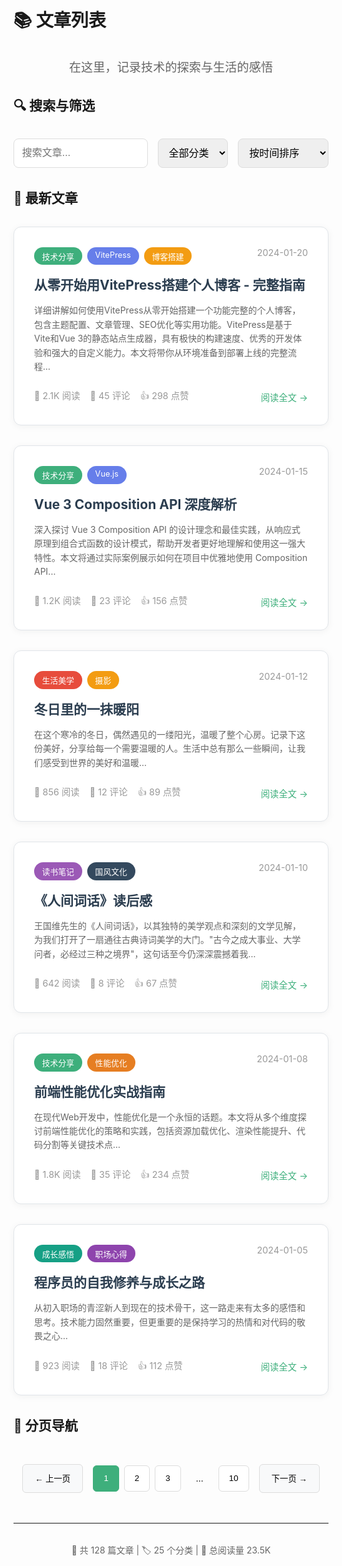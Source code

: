 # 📚 文章列表

<div style="text-align: center; margin: 2rem 0;">
  <p style="font-size: 1.2rem; color: #666;">在这里，记录技术的探索与生活的感悟</p>
</div>

## 🔍 搜索与筛选

<div style="display: flex; gap: 1rem; margin: 2rem 0; flex-wrap: wrap;">
  <input type="text" placeholder="搜索文章..." style="flex: 1; min-width: 200px; padding: 0.8rem; border: 1px solid #ddd; border-radius: 8px; font-size: 1rem;">
  <select style="padding: 0.8rem; border: 1px solid #ddd; border-radius: 8px; font-size: 1rem;">
    <option>全部分类</option>
    <option>技术分享</option>
    <option>生活感悟</option>
    <option>读书笔记</option>
    <option>国风文化</option>
  </select>
  <select style="padding: 0.8rem; border: 1px solid #ddd; border-radius: 8px; font-size: 1rem;">
    <option>按时间排序</option>
    <option>按热度排序</option>
    <option>按评论数排序</option>
  </select>
</div>

## 📝 最新文章

<div style="display: grid; gap: 2rem; margin: 2rem 0;">

<!-- 新增文章：VitePress博客搭建指南 -->
<article style="border: 1px solid #e1e5e9; border-radius: 12px; padding: 2rem; background: #fff; box-shadow: 0 2px 12px rgba(0,0,0,0.05); transition: transform 0.3s ease, box-shadow 0.3s ease;">
  <div style="display: flex; justify-content: space-between; align-items: flex-start; margin-bottom: 1rem;">
    <div style="display: flex; gap: 0.5rem; flex-wrap: wrap;">
      <span style="background: #3eaf7c; color: white; padding: 0.3rem 0.8rem; border-radius: 15px; font-size: 0.8rem;">技术分享</span>
      <span style="background: #667eea; color: white; padding: 0.3rem 0.8rem; border-radius: 15px; font-size: 0.8rem;">VitePress</span>
      <span style="background: #f39c12; color: white; padding: 0.3rem 0.8rem; border-radius: 15px; font-size: 0.8rem;">博客搭建</span>
    </div>
    <span style="color: #999; font-size: 0.9rem;">2024-01-20</span>
  </div>
  <h2 style="margin: 1rem 0; color: #2c3e50;">
    <a href="/vitepress-blog-guide" style="text-decoration: none; color: inherit; hover: color: #3eaf7c;">从零开始用VitePress搭建个人博客 - 完整指南</a>
  </h2>
  <p style="color: #666; line-height: 1.6; margin-bottom: 1.5rem;">
    详细讲解如何使用VitePress从零开始搭建一个功能完整的个人博客，包含主题配置、文章管理、SEO优化等实用功能。VitePress是基于Vite和Vue 3的静态站点生成器，具有极快的构建速度、优秀的开发体验和强大的自定义能力。本文将带你从环境准备到部署上线的完整流程...
  </p>
  <div style="display: flex; justify-content: space-between; align-items: center; font-size: 0.9rem; color: #999;">
    <div style="display: flex; gap: 1rem;">
      <span>👀 2.1K 阅读</span>
      <span>💬 45 评论</span>
      <span>👍 298 点赞</span>
    </div>
    <a href="/vitepress-blog-guide" style="color: #3eaf7c; text-decoration: none;">阅读全文 →</a>
  </div>
</article>

<!-- 文章1 -->
<article style="border: 1px solid #e1e5e9; border-radius: 12px; padding: 2rem; background: #fff; box-shadow: 0 2px 12px rgba(0,0,0,0.05); transition: transform 0.3s ease, box-shadow 0.3s ease;">
  <div style="display: flex; justify-content: space-between; align-items: flex-start; margin-bottom: 1rem;">
    <div style="display: flex; gap: 0.5rem; flex-wrap: wrap;">
      <span style="background: #3eaf7c; color: white; padding: 0.3rem 0.8rem; border-radius: 15px; font-size: 0.8rem;">技术分享</span>
      <span style="background: #667eea; color: white; padding: 0.3rem 0.8rem; border-radius: 15px; font-size: 0.8rem;">Vue.js</span>
    </div>
    <span style="color: #999; font-size: 0.9rem;">2024-01-15</span>
  </div>
  <h2 style="margin: 1rem 0; color: #2c3e50;">
    <a href="#" style="text-decoration: none; color: inherit; hover: color: #3eaf7c;">Vue 3 Composition API 深度解析</a>
  </h2>
  <p style="color: #666; line-height: 1.6; margin-bottom: 1.5rem;">
    深入探讨 Vue 3 Composition API 的设计理念和最佳实践，从响应式原理到组合式函数的设计模式，帮助开发者更好地理解和使用这一强大特性。本文将通过实际案例展示如何在项目中优雅地使用 Composition API...
  </p>
  <div style="display: flex; justify-content: space-between; align-items: center; font-size: 0.9rem; color: #999;">
    <div style="display: flex; gap: 1rem;">
      <span>👀 1.2K 阅读</span>
      <span>💬 23 评论</span>
      <span>👍 156 点赞</span>
    </div>
    <a href="#" style="color: #3eaf7c; text-decoration: none;">阅读全文 →</a>
  </div>
</article>

<!-- 文章2 -->
<article style="border: 1px solid #e1e5e9; border-radius: 12px; padding: 2rem; background: #fff; box-shadow: 0 2px 12px rgba(0,0,0,0.05); transition: transform 0.3s ease, box-shadow 0.3s ease;">
  <div style="display: flex; justify-content: space-between; align-items: flex-start; margin-bottom: 1rem;">
    <div style="display: flex; gap: 0.5rem; flex-wrap: wrap;">
      <span style="background: #e74c3c; color: white; padding: 0.3rem 0.8rem; border-radius: 15px; font-size: 0.8rem;">生活美学</span>
      <span style="background: #f39c12; color: white; padding: 0.3rem 0.8rem; border-radius: 15px; font-size: 0.8rem;">摄影</span>
    </div>
    <span style="color: #999; font-size: 0.9rem;">2024-01-12</span>
  </div>
  <h2 style="margin: 1rem 0; color: #2c3e50;">
    <a href="#" style="text-decoration: none; color: inherit;">冬日里的一抹暖阳</a>
  </h2>
  <p style="color: #666; line-height: 1.6; margin-bottom: 1.5rem;">
    在这个寒冷的冬日，偶然遇见的一缕阳光，温暖了整个心房。记录下这份美好，分享给每一个需要温暖的人。生活中总有那么一些瞬间，让我们感受到世界的美好和温暖...
  </p>
  <div style="display: flex; justify-content: space-between; align-items: center; font-size: 0.9rem; color: #999;">
    <div style="display: flex; gap: 1rem;">
      <span>👀 856 阅读</span>
      <span>💬 12 评论</span>
      <span>👍 89 点赞</span>
    </div>
    <a href="#" style="color: #3eaf7c; text-decoration: none;">阅读全文 →</a>
  </div>
</article>

<!-- 文章3 -->
<article style="border: 1px solid #e1e5e9; border-radius: 12px; padding: 2rem; background: #fff; box-shadow: 0 2px 12px rgba(0,0,0,0.05); transition: transform 0.3s ease, box-shadow 0.3s ease;">
  <div style="display: flex; justify-content: space-between; align-items: flex-start; margin-bottom: 1rem;">
    <div style="display: flex; gap: 0.5rem; flex-wrap: wrap;">
      <span style="background: #9b59b6; color: white; padding: 0.3rem 0.8rem; border-radius: 15px; font-size: 0.8rem;">读书笔记</span>
      <span style="background: #34495e; color: white; padding: 0.3rem 0.8rem; border-radius: 15px; font-size: 0.8rem;">国风文化</span>
    </div>
    <span style="color: #999; font-size: 0.9rem;">2024-01-10</span>
  </div>
  <h2 style="margin: 1rem 0; color: #2c3e50;">
    <a href="#" style="text-decoration: none; color: inherit;">《人间词话》读后感</a>
  </h2>
  <p style="color: #666; line-height: 1.6; margin-bottom: 1.5rem;">
    王国维先生的《人间词话》，以其独特的美学观点和深刻的文学见解，为我们打开了一扇通往古典诗词美学的大门。"古今之成大事业、大学问者，必经过三种之境界"，这句话至今仍深深震撼着我...
  </p>
  <div style="display: flex; justify-content: space-between; align-items: center; font-size: 0.9rem; color: #999;">
    <div style="display: flex; gap: 1rem;">
      <span>👀 642 阅读</span>
      <span>💬 8 评论</span>
      <span>👍 67 点赞</span>
    </div>
    <a href="#" style="color: #3eaf7c; text-decoration: none;">阅读全文 →</a>
  </div>
</article>

<!-- 文章4 -->
<article style="border: 1px solid #e1e5e9; border-radius: 12px; padding: 2rem; background: #fff; box-shadow: 0 2px 12px rgba(0,0,0,0.05); transition: transform 0.3s ease, box-shadow 0.3s ease;">
  <div style="display: flex; justify-content: space-between; align-items: flex-start; margin-bottom: 1rem;">
    <div style="display: flex; gap: 0.5rem; flex-wrap: wrap;">
      <span style="background: #3eaf7c; color: white; padding: 0.3rem 0.8rem; border-radius: 15px; font-size: 0.8rem;">技术分享</span>
      <span style="background: #e67e22; color: white; padding: 0.3rem 0.8rem; border-radius: 15px; font-size: 0.8rem;">性能优化</span>
    </div>
    <span style="color: #999; font-size: 0.9rem;">2024-01-08</span>
  </div>
  <h2 style="margin: 1rem 0; color: #2c3e50;">
    <a href="#" style="text-decoration: none; color: inherit;">前端性能优化实战指南</a>
  </h2>
  <p style="color: #666; line-height: 1.6; margin-bottom: 1.5rem;">
    在现代Web开发中，性能优化是一个永恒的话题。本文将从多个维度探讨前端性能优化的策略和实践，包括资源加载优化、渲染性能提升、代码分割等关键技术点...
  </p>
  <div style="display: flex; justify-content: space-between; align-items: center; font-size: 0.9rem; color: #999;">
    <div style="display: flex; gap: 1rem;">
      <span>👀 1.8K 阅读</span>
      <span>💬 35 评论</span>
      <span>👍 234 点赞</span>
    </div>
    <a href="#" style="color: #3eaf7c; text-decoration: none;">阅读全文 →</a>
  </div>
</article>

<!-- 文章5 -->
<article style="border: 1px solid #e1e5e9; border-radius: 12px; padding: 2rem; background: #fff; box-shadow: 0 2px 12px rgba(0,0,0,0.05); transition: transform 0.3s ease, box-shadow 0.3s ease;">
  <div style="display: flex; justify-content: space-between; align-items: flex-start; margin-bottom: 1rem;">
    <div style="display: flex; gap: 0.5rem; flex-wrap: wrap;">
      <span style="background: #16a085; color: white; padding: 0.3rem 0.8rem; border-radius: 15px; font-size: 0.8rem;">成长感悟</span>
      <span style="background: #8e44ad; color: white; padding: 0.3rem 0.8rem; border-radius: 15px; font-size: 0.8rem;">职场心得</span>
    </div>
    <span style="color: #999; font-size: 0.9rem;">2024-01-05</span>
  </div>
  <h2 style="margin: 1rem 0; color: #2c3e50;">
    <a href="#" style="text-decoration: none; color: inherit;">程序员的自我修养与成长之路</a>
  </h2>
  <p style="color: #666; line-height: 1.6; margin-bottom: 1.5rem;">
    从初入职场的青涩新人到现在的技术骨干，这一路走来有太多的感悟和思考。技术能力固然重要，但更重要的是保持学习的热情和对代码的敬畏之心...
  </p>
  <div style="display: flex; justify-content: space-between; align-items: center; font-size: 0.9rem; color: #999;">
    <div style="display: flex; gap: 1rem;">
      <span>👀 923 阅读</span>
      <span>💬 18 评论</span>
      <span>👍 112 点赞</span>
    </div>
    <a href="#" style="color: #3eaf7c; text-decoration: none;">阅读全文 →</a>
  </div>
</article>

</div>

## 📄 分页导航

<div style="display: flex; justify-content: center; align-items: center; gap: 1rem; margin: 3rem 0;">
  <button style="padding: 0.8rem 1.2rem; border: 1px solid #ddd; background: #f8f9fa; border-radius: 6px; cursor: pointer;">← 上一页</button>
  <div style="display: flex; gap: 0.5rem;">
    <button style="padding: 0.8rem 1rem; border: 1px solid #3eaf7c; background: #3eaf7c; color: white; border-radius: 6px; cursor: pointer;">1</button>
    <button style="padding: 0.8rem 1rem; border: 1px solid #ddd; background: white; border-radius: 6px; cursor: pointer;">2</button>
    <button style="padding: 0.8rem 1rem; border: 1px solid #ddd; background: white; border-radius: 6px; cursor: pointer;">3</button>
    <span style="padding: 0.8rem 1rem;">...</span>
    <button style="padding: 0.8rem 1rem; border: 1px solid #ddd; background: white; border-radius: 6px; cursor: pointer;">10</button>
  </div>
  <button style="padding: 0.8rem 1.2rem; border: 1px solid #ddd; background: #f8f9fa; border-radius: 6px; cursor: pointer;">下一页 →</button>
</div>

---

<div style="text-align: center; margin: 2rem 0; color: #666;">
  <p>📝 共 128 篇文章 | 🏷️ 25 个分类 | 👀 总阅读量 23.5K</p>
</div> 
